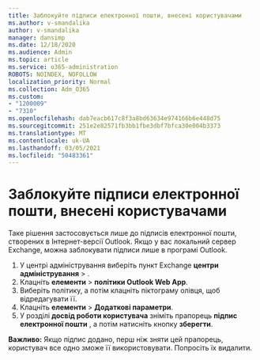 ```yaml
---
title: Заблокуйте підписи електронної пошти, внесені користувачами
ms.author: v-smandalika
author: v-smandalika
manager: dansimp
ms.date: 12/18/2020
ms.audience: Admin
ms.topic: article
ms.service: o365-administration
ROBOTS: NOINDEX, NOFOLLOW
localization_priority: Normal
ms.collection: Adm_O365
ms.custom:
- "1200009"
- "7310"
ms.openlocfilehash: dab7eacb617c8f3a8bd63634e974166b6e448d75
ms.sourcegitcommit: 251e2e82571fb3bb1fbe3dbf7bfca30e004b3373
ms.translationtype: MT
ms.contentlocale: uk-UA
ms.lasthandoff: 03/05/2021
ms.locfileid: "50483361"
---
```

# <a name="block-user-made-email-signatures"></a>Заблокуйте підписи електронної пошти, внесені користувачами

Таке рішення застосовується лише до підписів електронної пошти, створених в Інтернет-версії Outlook. Якщо у вас локальний сервер Exchange, можна заблокувати підписи лише в програмі Outlook.

1. У центрі адміністрування виберіть пункт Exchange **центри адміністрування**  >  .
2. Клацніть **елементи**  >  **політики Outlook Web App**.
3. Виберіть політику, а потім клацніть піктограму олівця, щоб відредагувати її.
4. Клацніть **елементи**  >  **Додаткові параметри**.
5. У розділі **досвід роботи користувача** зніміть прапорець **підпис електронної пошти** , а потім натисніть кнопку **зберегти**.

**Важливо:** Якщо підпис додано, перш ніж зняти цей прапорець, користувач все одно зможе її використовувати. Попросіть їх видалити.
